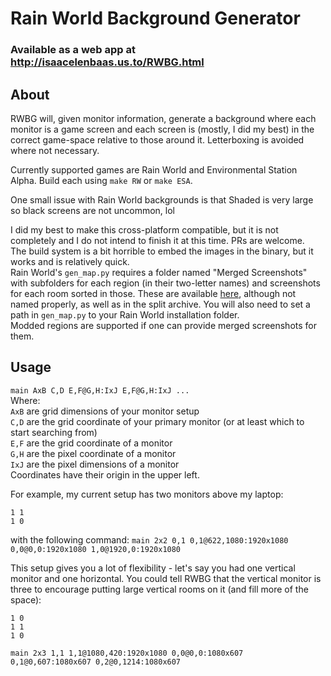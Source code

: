# Rain World Background Generator
### Available as a web app at http://isaacelenbaas.us.to/RWBG.html
## About
RWBG will, given monitor information, generate a background where each monitor is a game screen and each screen is (mostly, I did my best) in the correct game-space relative to those around it. Letterboxing is avoided where not necessary.

Currently supported games are Rain World and Environmental Station Alpha. Build each using `make RW` or `make ESA`.

One small issue with Rain World backgrounds is that Shaded is very large so black screens are not uncommon, lol

I did my best to make this cross-platform compatible, but it is not completely and I do not intend to finish it at this time. PRs are welcome.  
The build system is a bit horrible to embed the images in the binary, but it works and is relatively quick.  
Rain World's `gen_map.py` requires a folder named "Merged Screenshots" with subfolders for each region (in their two-letter names) and screenshots for each room sorted in those. These are available [here](https://github.com/LauraHannah44/Rain-World-Images), although not named properly, as well as in the split archive. You will also need to set a path in `gen_map.py` to your Rain World installation folder.  
Modded regions are supported if one can provide merged screenshots for them.
## Usage
`main AxB C,D E,F@G,H:IxJ E,F@G,H:IxJ ...`  
Where:  
	`AxB` are grid dimensions of your monitor setup  
	`C,D` are the grid coordinate of your primary monitor (or at least which to start searching from)  
	`E,F` are the grid coordinate of a monitor  
	`G,H` are the pixel coordinate of a monitor  
	`IxJ` are the pixel dimensions of a monitor  
Coordinates have their origin in the upper left.

For example, my current setup has two monitors above my laptop:
```
1 1
1 0
```
with the following command:
`main 2x2 0,1 0,1@622,1080:1920x1080 0,0@0,0:1920x1080 1,0@1920,0:1920x1080`

This setup gives you a lot of flexibility - let's say you had one vertical monitor and one horizontal. You could tell RWBG that the vertical monitor is three to encourage putting large vertical rooms on it (and fill more of the space):
```
1 0
1 1
1 0
```
`main 2x3 1,1 1,1@1080,420:1920x1080 0,0@0,0:1080x607 0,1@0,607:1080x607 0,2@0,1214:1080x607`
